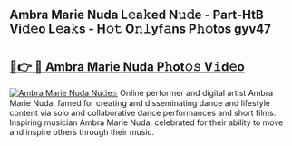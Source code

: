 ## Ambra Marie Nuda L𝚎a𝚔ed N𝚞𝚍e - Part-HtB Vi𝚍𝚎o L𝚎a𝚔s - H𝚘𝚝 O𝚗𝚕yf𝚊ns P𝚑𝚘tos gyv47

# <h2><a href="http://kf0o9eh.oniu.top/?m=Ambra+Marie+Nuda">🔗👉 🔴 Ambra Marie Nuda P𝚑ot𝚘𝚜 V𝚒d𝚎o</a></h2>

[![Ambra Marie Nuda Nu𝚍e𝚜](https://i.imgur.com/0qMVB7G.gif)](http://kf0o9eh.oniu.top/?m=Ambra+Marie+Nuda)
Online performer and digital artist Ambra Marie Nuda, famed for creating and disseminating dance and lifestyle content via solo and collaborative dance performances and short films. Inspiring musician Ambra Marie Nuda, celebrated for their ability to move and inspire others through their music.  
